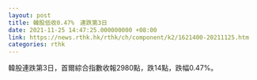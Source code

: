 ```yaml
---
layout: post
title: 韓股低收0.47%　連跌第3日
date: 2021-11-25 14:47:25.000000000 +08:00
link: https://news.rthk.hk/rthk/ch/component/k2/1621400-20211125.htm
categories: rthk
---
```


韓股連跌第3日，首爾綜合指數收報2980點，跌14點，跌幅0.47%。

